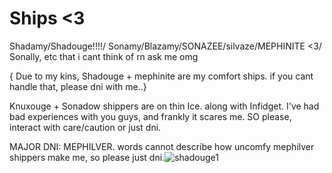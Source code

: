 # Ships <3
Shadamy/Shadouge!!!!/ Sonamy/Blazamy/SONAZEE/silvaze/MEPHINITE <3/ Sonally, etc that i cant think of rn ask me omg 

{ Due to my kins, Shadouge + mephinite are my comfort ships. if you cant handle that, please dni with me..}

Knuxouge + Sonadow shippers are on thin Ice. along with Infidget. I've had bad experiences with you guys, and frankly it scares me. SO please, interact with care/caution or just dni.

MAJOR DNI: MEPHILVER. words cannot describe how uncomfy mephilver shippers make me, so please just dni.![shadouge1](https://github.com/user-attachments/assets/ec439689-b4c2-4ffe-b46c-f05ef48e358e)
